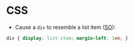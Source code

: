 # CSS

* Cause a `div` to resemble a list item ([SO](https://stackoverflow.com/a/18611299/125246)):

```css
div { display: list-item; margin-left: 1em; }
```